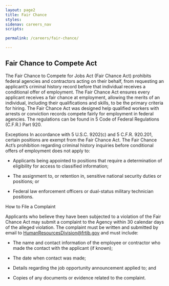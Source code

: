 ```yaml
---
layout: page2
title: Fair Chance
styles:
sidenav: careers_nav
scripts:

permalink: /careers/fair-chance/

---
```


## Fair Chance to Compete Act

The Fair Chance to Compete for Jobs Act (Fair Chance Act) prohibits federal agencies and contractors acting on their behalf, from requesting an applicant’s criminal history record before that individual receives a conditional offer of employment. The Fair Chance Act ensures every applicant receives a fair chance at employment, allowing the merits of an individual, including their qualifications and skills, to be the primary criteria for hiring. The Fair Chance Act was designed help qualified workers with arrests or conviction records compete fairly for employment in federal agencies. The regulations can be found in 5 Code of Federal Regulations (C.F.R.) Part 920.

Exceptions In accordance with 5 U.S.C. 9202(c) and 5 C.F.R. 920.201, certain positions are exempt from the Fair Chance Act. The Fair Chance Act’s prohibition regarding criminal history inquiries before conditional offers of employment does not apply to:

* Applicants being appointed to positions that require a determination of eligibility for access to classified information;

* The assignment to, or retention in, sensitive national security duties or positions; or

* Federal law enforcement officers or dual-status military technician positions.

How to File a Complaint

Applicants who believe they have been subjected to a violation of the Fair Chance Act may submit a complaint to the Agency within 30 calendar days of the alleged violation. 
The complaint must be written and submitted by email to HumanResourcesDivision@frtib.gov and must include:

* The name and contact information of the employee or contractor who made the contact with the applicant (if known);

* The date when contact was made;

* Details regarding the job opportunity announcement applied to; and

* Copies of any documents or evidence related to the complaint.

<!-- CONTENT END -->
